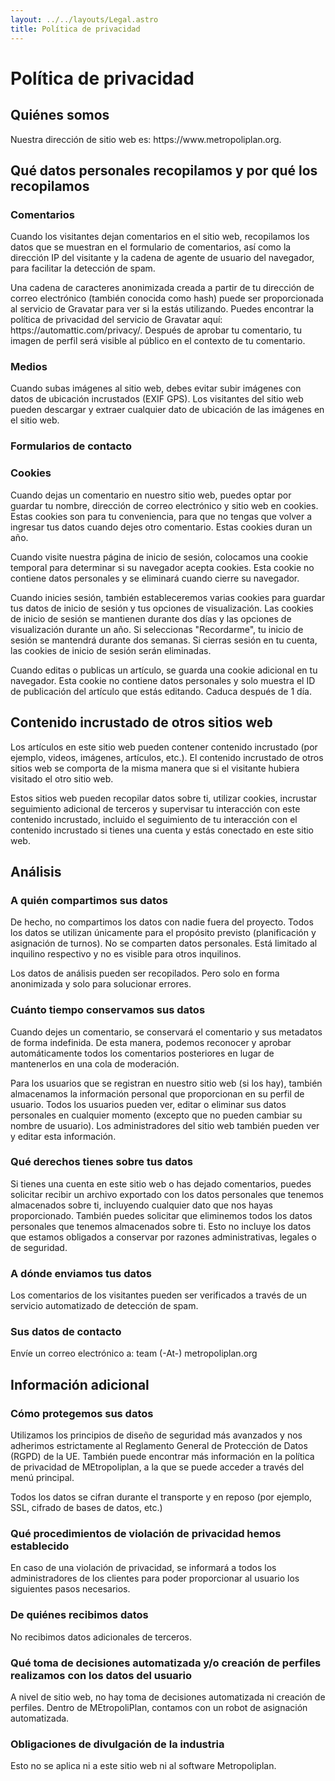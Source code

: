 ```yaml
---
layout: ../../layouts/Legal.astro
title: Política de privacidad
---
```


# Política de privacidad

## Quiénes somos

Nuestra dirección de sitio web es: https\://www\.metropoliplan.org.

## Qué datos personales recopilamos y por qué los recopilamos

### Comentarios

Cuando los visitantes dejan comentarios en el sitio web, recopilamos los datos que se muestran en el formulario de comentarios, así como la dirección IP del visitante y la cadena de agente de usuario del navegador, para facilitar la detección de spam.

Una cadena de caracteres anonimizada creada a partir de tu dirección de correo electrónico (también conocida como hash) puede ser proporcionada al servicio de Gravatar para ver si la estás utilizando. Puedes encontrar la política de privacidad del servicio de Gravatar aquí: https\://automattic.com/privacy/. Después de aprobar tu comentario, tu imagen de perfil será visible al público en el contexto de tu comentario.

### Medios

Cuando subas imágenes al sitio web, debes evitar subir imágenes con datos de ubicación incrustados (EXIF GPS). Los visitantes del sitio web pueden descargar y extraer cualquier dato de ubicación de las imágenes en el sitio web.

### Formularios de contacto

### Cookies

Cuando dejas un comentario en nuestro sitio web, puedes optar por guardar tu nombre, dirección de correo electrónico y sitio web en cookies. Estas cookies son para tu conveniencia, para que no tengas que volver a ingresar tus datos cuando dejes otro comentario. Estas cookies duran un año.

Cuando visite nuestra página de inicio de sesión, colocamos una cookie temporal para determinar si su navegador acepta cookies. Esta cookie no contiene datos personales y se eliminará cuando cierre su navegador.

Cuando inicies sesión, también estableceremos varias cookies para guardar tus datos de inicio de sesión y tus opciones de visualización. Las cookies de inicio de sesión se mantienen durante dos días y las opciones de visualización durante un año. Si seleccionas "Recordarme", tu inicio de sesión se mantendrá durante dos semanas. Si cierras sesión en tu cuenta, las cookies de inicio de sesión serán eliminadas.

Cuando editas o publicas un artículo, se guarda una cookie adicional en tu navegador. Esta cookie no contiene datos personales y solo muestra el ID de publicación del artículo que estás editando. Caduca después de 1 día.

## Contenido incrustado de otros sitios web

Los artículos en este sitio web pueden contener contenido incrustado (por ejemplo, videos, imágenes, artículos, etc.). El contenido incrustado de otros sitios web se comporta de la misma manera que si el visitante hubiera visitado el otro sitio web.

Estos sitios web pueden recopilar datos sobre ti, utilizar cookies, incrustar seguimiento adicional de terceros y supervisar tu interacción con este contenido incrustado, incluido el seguimiento de tu interacción con el contenido incrustado si tienes una cuenta y estás conectado en este sitio web.

## Análisis

### A quién compartimos sus datos

De hecho, no compartimos los datos con nadie fuera del proyecto. Todos los datos se utilizan únicamente para el propósito previsto (planificación y asignación de turnos). No se comparten datos personales. Está limitado al inquilino respectivo y no es visible para otros inquilinos.

Los datos de análisis pueden ser recopilados. Pero solo en forma anonimizada y solo para solucionar errores.

### Cuánto tiempo conservamos sus datos

Cuando dejes un comentario, se conservará el comentario y sus metadatos de forma indefinida. De esta manera, podemos reconocer y aprobar automáticamente todos los comentarios posteriores en lugar de mantenerlos en una cola de moderación.

Para los usuarios que se registran en nuestro sitio web (si los hay), también almacenamos la información personal que proporcionan en su perfil de usuario. Todos los usuarios pueden ver, editar o eliminar sus datos personales en cualquier momento (excepto que no pueden cambiar su nombre de usuario). Los administradores del sitio web también pueden ver y editar esta información.

### Qué derechos tienes sobre tus datos

Si tienes una cuenta en este sitio web o has dejado comentarios, puedes solicitar recibir un archivo exportado con los datos personales que tenemos almacenados sobre ti, incluyendo cualquier dato que nos hayas proporcionado. También puedes solicitar que eliminemos todos los datos personales que tenemos almacenados sobre ti. Esto no incluye los datos que estamos obligados a conservar por razones administrativas, legales o de seguridad.

### A dónde enviamos tus datos

Los comentarios de los visitantes pueden ser verificados a través de un servicio automatizado de detección de spam.

### Sus datos de contacto

Envíe un correo electrónico a: team (-At-) metropoliplan.org

## Información adicional

### Cómo protegemos sus datos

Utilizamos los principios de diseño de seguridad más avanzados y nos adherimos estrictamente al Reglamento General de Protección de Datos (RGPD) de la UE. También puede encontrar más información en la política de privacidad de MEtropoliplan, a la que se puede acceder a través del menú principal.

Todos los datos se cifran durante el transporte y en reposo (por ejemplo, SSL, cifrado de bases de datos, etc.)

### Qué procedimientos de violación de privacidad hemos establecido

En caso de una violación de privacidad, se informará a todos los administradores de los clientes para poder proporcionar al usuario los siguientes pasos necesarios.

### De quiénes recibimos datos

No recibimos datos adicionales de terceros.

### Qué toma de decisiones automatizada y/o creación de perfiles realizamos con los datos del usuario

A nivel de sitio web, no hay toma de decisiones automatizada ni creación de perfiles. Dentro de MEtropoliPlan, contamos con un robot de asignación automatizada.

### Obligaciones de divulgación de la industria

Esto no se aplica ni a este sitio web ni al software Metropoliplan.
